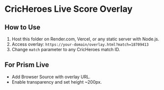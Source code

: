 # CricHeroes Live Score Overlay

## How to Use
1. Host this folder on Render.com, Vercel, or any static server with Node.js.
2. Access overlay: `https://your-domain/overlay.html?match=18709413`
3. Change `match` parameter to any CricHeroes match ID.

## For Prism Live
- Add Browser Source with overlay URL.
- Enable transparency and set height ~200px.
